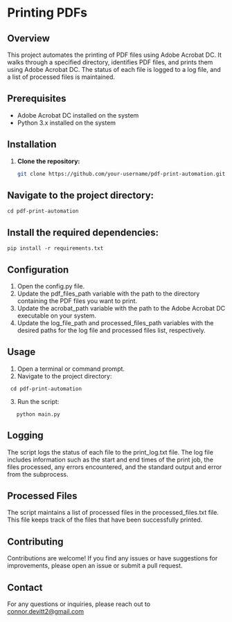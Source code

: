 # Printing PDFs

## Overview

This project automates the printing of PDF files using Adobe Acrobat DC. It walks through a specified directory, identifies PDF files, and prints them using Adobe Acrobat DC. The status of each file is logged to a log file, and a list of processed files is maintained.

## Prerequisites

- Adobe Acrobat DC installed on the system
- Python 3.x installed on the system

## Installation

1. **Clone the repository:**
   ```bash
   git clone https://github.com/your-username/pdf-print-automation.git
   ```

## Navigate to the project directory:
```
cd pdf-print-automation
```
## Install the required dependencies:
```
pip install -r requirements.txt
```
## Configuration

1. Open the config.py file.
2. Update the pdf_files_path variable with the path to the directory containing the PDF files you want to print.
3. Update the acrobat_path variable with the path to the Adobe Acrobat DC executable on your system.
4. Update the log_file_path and processed_files_path variables with the desired paths for the log file and processed files list, respectively.

## Usage

1. Open a terminal or command prompt.
2. Navigate to the project directory:
```  
 cd pdf-print-automation
```

3. Run the script:
```
   python main.py
```

## Logging

The script logs the status of each file to the print_log.txt file. The log file includes information such as the start and end times of the print job, the files processed, any errors encountered, and the standard output and error from the subprocess.

## Processed Files

The script maintains a list of processed files in the processed_files.txt file. This file keeps track of the files that have been successfully printed.

## Contributing

Contributions are welcome! If you find any issues or have suggestions for improvements, please open an issue or submit a pull request.

## Contact

For any questions or inquiries, please reach out to connor.devitt2@gmail.com
